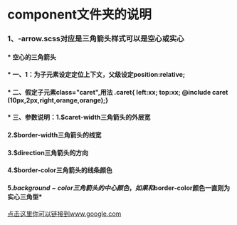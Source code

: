 component文件夹的说明
=====
### 1、-arrow.scss对应是三角箭头样式可以是空心或实心
####    *  空心的三角箭头
####    *  一、1：为子元素设定定位上下文，父级设定position:relative;
####    *  二、假定子元素class="caret",用法 .caret{ left:xx; top:xx; @include caret            (10px,2px,right,orange,orange);}
####    *  三、参数说明：1.$caret-width三角箭头的外层宽
####                  2.$border-width三角箭头的线宽
####                  3.$direction三角箭头的方向
####                  4.$border-color三角箭头的线条颜色
####                  5.$background-color三角箭头的中心颜色，如果和$border-color颜色一直则为实心三角型*           

[点击这里你可以链接到www.google.com](http://www.google.com)
